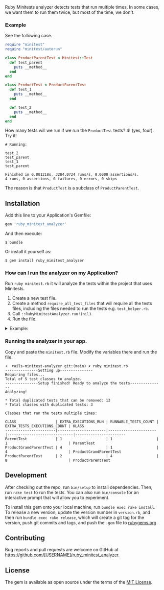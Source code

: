 Ruby Minitests analyzer detects tests that run multiple times. In some cases, we want them to run them twice, but most of the time, we don't. 

### Example
See the following case. 

```ruby
require "minitest"
require "minitest/autorun"

class ProductParentTest < Minitest::Test
  def test_parent
    puts __method__
  end
end

class ProductTest < ProductParentTest
  def test_1
    puts __method__
  end

  def test_2
    puts __method__
  end
end
```
How many tests will we run if we run the `ProductTest` tests? 4! (yes, four). Try it!

```console
# Running:

test_2
test_parent
test_1
test_parent

Finished in 0.001218s, 3284.0724 runs/s, 0.0000 assertions/s.
4 runs, 0 assertions, 0 failures, 0 errors, 0 skips
```

The reason is that `ProductTest` is a subclass of `ProductParentTest`.

## Installation

Add this line to your Application's Gemfile:

```ruby
gem 'ruby_minitest_analyzer'
```

And then execute:

    $ bundle

Or install it yourself as:

    $ gem install ruby_minitest_analyzer

### How can I run the analyzer on my Application?

Run `ruby minitest.rb` it will analyze the tests within the project that uses Minitests.
1) Create a new test file.
2) Create a method `require_all_test_files` that will require all the tests files, including
the files needed to run the tests e.g. `test_helper.rb`.
3) Call `::RubyMinitestAnalyzer.run!(nil)`.
4) Run the file.


<details>
<summary>Example:</summary>
  
```ruby
  # I placed this file within /test
  
require_relative 'test_helper.rb'
require 'ruby_minitest_analyzer' 

def require_all_files
  # require test_helpers
  require_relative("test_helper")

  Dir[File.expand_path('**/*.rb', __dir__)].each do |f|
    require_relative(f)
  end
end

require_all_files
::RubyMinitestAnalyzer.run!(nil)
```
</details>

### Running the analyzer in your app.

Copy and paste the `minitest.rb` file. Modify the variables there and run the file.

```console
➜  rails-minitest-analyzer git:(main) ✗ ruby minitest.rb 
---------------Setting up---------------
Requiring files...
Total of 5 test classes to analyze. 
---------------Setup finished! Ready to analyze the tests---------------
Analyzing!

* Total duplicated tests that can be removed: 13
* Total classes with duplicated tests: 3 

Classes that run the tests multiple times: 

CLASS                  | EXTRA_EXECUTIONS_RUN | RUNNABLE_TESTS_COUNT | EXTRA_TESTS_EXECUTIONS_COUNT | KLASS                 
-----------------------|----------------------|----------------------|------------------------------|-----------------------
ParentTest             | 1                    | 1                    | 1                            | ParentTest            
ProductGrandParentTest | 4                    | 1                    | 4                            | ProductGrandParentTest
ProductParentTest      | 2                    | 4                    | 8                            | ProductParentTest     
```

## Development

After checking out the repo, run `bin/setup` to install dependencies. Then, run `rake test` to run the tests. You can also run `bin/console` for an interactive prompt that will allow you to experiment.

To install this gem onto your local machine, run `bundle exec rake install`. To release a new version, update the version number in `version.rb`, and then run `bundle exec rake release`, which will create a git tag for the version, push git commits and tags, and push the `.gem` file to [rubygems.org](https://rubygems.org).

## Contributing

Bug reports and pull requests are welcome on GitHub at https://github.com/[USERNAME]/ruby_minitest_analyzer.

## License

The gem is available as open source under the terms of the [MIT License](https://opensource.org/licenses/MIT).
